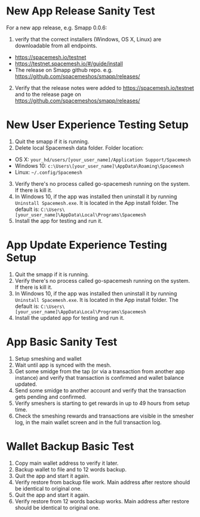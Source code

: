 # New App Release Sanity Test
For a new app release, e.g. Smapp 0.0.6:
1. verify that the correct installers (Windows, OS X, Linux) are downloadable from all endpoints.
  - https://spacemesh.io/testnet
  - https://testnet.spacemesh.io/#/guide/install
  - The release on Smapp github repo. e.g. https://github.com/spacemeshos/smapp/releases/
2. Verify that the release notes were added to https://spacemesh.io/testnet and to the release page on https://github.com/spacemeshos/smapp/releases/ 

# New User Experience Testing Setup
1. Quit the smapp if it is running.
2. Delete local Spacemesh data folder. Folder location:
  - OS X: `your_hd/users/[your_user_name]/Application Support/Spacemesh`
  - Windows 10: `c:\Users\[your_user_name]\AppData\Roaming\Spacemesh`
  - Linux: `~/.config/Spacemesh`
3. Verify there's no process called go-spacemesh running on the system. If there is kill it.
4. In Windows 10, if the app was installed then uninstall it by running `Uninstall Spacemesh.exe`. It is located in the App install folder. The default is: `C:\Users\[your_user_name]\AppData\Local\Programs\Spacemesh`
5. Install the app for testing and run it.

# App Update Experience Testing Setup
1. Quit the smapp if it is running.
2. Verify there's no process called go-spacemesh running on the system. If there is kill it.
3. In Windows 10, if the app was installed then uninstall it by running `Uninstall Spacemesh.exe`. It is located in the App install folder. The default is: `C:\Users\[your_user_name]\AppData\Local\Programs\Spacemesh`
4. Install the updated app for testing and run it.

# App Basic Sanity Test
1. Setup smeshing and wallet
2. Wait until app is synced with the mesh.
3. Get some smidge from the tap (or via a transaction from another app instance) and verify that transaction is confirmed and wallet balance updated.
4. Send some smidge to another account and verify that the transaction gets pending and confirmed.
5. Verify smeshers is starting to get rewards in up to 49 hours from setup time.
6. Check the smeshing rewards and transactions are visible in the smesher log, in the main wallet screen and in the full transaction log.

# Wallet Backup Basic Test
1. Copy main wallet address to verify it later.
2. Backup wallet to file and to 12 words backup.
3. Quit the app and start it again.
4. Verify restore from backup file work. Main address after restore should be identical to original one.
5. Quit the app and start it again.
6. Verify restore from 12 words backup works. Main address after restore should be identical to original one.
